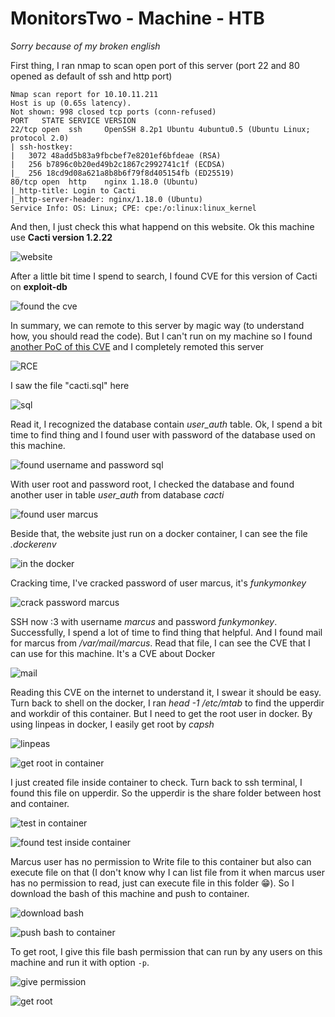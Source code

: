 # **MonitorsTwo - Machine - HTB**

*Sorry because of my broken english*

First thing, I ran nmap to scan open port of this server (port 22 and 80 opened as default of ssh and http port)

```
Nmap scan report for 10.10.11.211
Host is up (0.65s latency).
Not shown: 998 closed tcp ports (conn-refused)
PORT   STATE SERVICE VERSION
22/tcp open  ssh     OpenSSH 8.2p1 Ubuntu 4ubuntu0.5 (Ubuntu Linux; protocol 2.0)
| ssh-hostkey: 
|   3072 48add5b83a9fbcbef7e8201ef6bfdeae (RSA)
|   256 b7896c0b20ed49b2c1867c2992741c1f (ECDSA)
|_  256 18cd9d08a621a8b8b6f79f8d405154fb (ED25519)
80/tcp open  http    nginx 1.18.0 (Ubuntu)
|_http-title: Login to Cacti
|_http-server-header: nginx/1.18.0 (Ubuntu)
Service Info: OS: Linux; CPE: cpe:/o:linux:linux_kernel
```

And then, I just check this what happend on this website. Ok this machine use **Cacti version 1.2.22**

![website](/hackthebox/MonitorsTwo/images/website.png)

After a little bit time I spend to search, I found CVE for this version of Cacti on **exploit-db**

![found the cve](/hackthebox/MonitorsTwo/images/found_the_cve.png)

In summary, we can remote to this server by magic way (to understand how, you should read the code). But I can't run on my machine so I found [another PoC of this CVE](https://github.com/ariyaadinatha/cacti-cve-2022-46169-exploit/) and I completely remoted this server

![RCE](/hackthebox/MonitorsTwo/images/RCE.png)

I saw the file "cacti.sql" here

![sql](/hackthebox/MonitorsTwo/images/sql.png)

Read it, I recognized the database contain *user_auth* table. Ok, I spend a bit time to find thing and I found user with password of the database used on this machine.

![found username and password sql](/hackthebox/MonitorsTwo/images/username_password_mysql.png)

With user root and password root, I checked the database and found another user in table *user_auth* from database *cacti*

![found user marcus](/hackthebox/MonitorsTwo/images/found_user_marcus.png)

Beside that, the website just run on a docker container, I can see the file *.dockerenv*

![in the docker](/hackthebox/MonitorsTwo/images/inthedocker.png)

Cracking time, I've cracked password of user marcus, it's *funkymonkey*

![crack password marcus](/hackthebox/MonitorsTwo/images/crack_marcus_password.png)

SSH now :3 with username *marcus* and password *funkymonkey*. Successfully, I spend a lot of time to find thing that helpful. And I found mail for marcus from */var/mail/marcus*. Read that file, I can see the CVE that I can use for this machine. It's a CVE about Docker 

![mail](/hackthebox/MonitorsTwo/images/mail.png)

Reading this CVE on the internet to understand it, I swear it should be easy. Turn back to shell on the docker, I ran *head -1 /etc/mtab* to find the upperdir and workdir of this container. But I need to get the root user in docker. By using linpeas in docker, I easily get root by *capsh*

![linpeas](/hackthebox/MonitorsTwo/images/linpeas.png)

![get root in container](/hackthebox/MonitorsTwo/images/get_root_in_container.png)

I just created file inside container to check. Turn back to ssh terminal, I found this file on upperdir. So the upperdir is the share folder between host and container.

![test in container](/hackthebox/MonitorsTwo/images/test_in_container.png)

![found test inside container](/hackthebox/MonitorsTwo/images/found_test_inside_container.png)

Marcus user has no permission to Write file to this container but also can execute file on that (I don't know why I can list file from it when marcus user has no permission to read, just can execute file in this folder 😁). So I download the bash of this machine and push to container.

![download bash](/hackthebox/MonitorsTwo/images/download_bash.png)

![push bash to container](/hackthebox/MonitorsTwo/images/push_bash_to_container.png)

To get root, I give this file bash permission that can run by any users on this machine and run it with option `-p`.

![give permission](/hackthebox/MonitorsTwo/images/give_perrmission_to_file_bash.png)

![get root](/hackthebox/MonitorsTwo/images/get_root_in_host.png)

